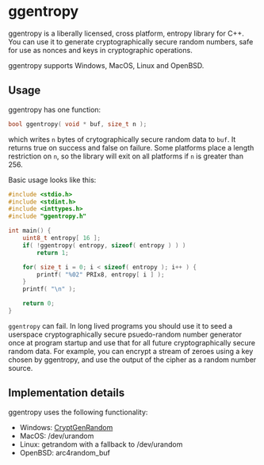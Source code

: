 # ggentropy

ggentropy is a liberally licensed, cross platform, entropy library for
C++. You can use it to generate cryptographically secure random numbers,
safe for use as nonces and keys in cryptographic operations.

ggentropy supports Windows, MacOS, Linux and OpenBSD.


## Usage

ggentropy has one function:

```cpp
bool ggentropy( void * buf, size_t n );
```

which writes `n` bytes of crytographically secure random data to `buf`.
It returns true on success and false on failure. Some platforms place a
length restriction on `n`, so the library will exit on all platforms if
`n` is greater than 256.

Basic usage looks like this:

```cpp
#include <stdio.h>
#include <stdint.h>
#include <inttypes.h>
#include "ggentropy.h"

int main() {
	uint8_t entropy[ 16 ];
	if( !ggentropy( entropy, sizeof( entropy ) ) )
		return 1;

	for( size_t i = 0; i < sizeof( entropy ); i++ ) {
		printf( "%02" PRIx8, entropy[ i ] );
	}
	printf( "\n" );

	return 0;
}
```

`ggentropy` can fail. In long lived programs you should use it to seed a
userspace cryptographically secure psuedo-random number generator once
at program startup and use that for all future cryptographically secure
random data. For example, you can encrypt a stream of zeroes using a key
chosen by ggentropy, and use the output of the cipher as a random number
source.


## Implementation details

ggentropy uses the following functionality:

- Windows: [CryptGenRandom](https://docs.microsoft.com/en-us/windows/win32/api/wincrypt/nf-wincrypt-cryptgenrandom)
- MacOS: /dev/urandom
- Linux: getrandom with a fallback to /dev/urandom
- OpenBSD: arc4random_buf
